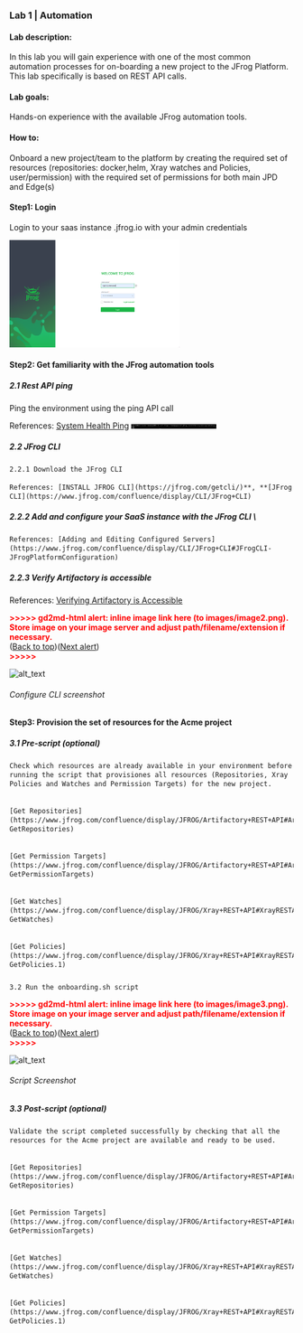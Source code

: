 ### Lab 1 | Automation


#### Lab description: 

In this lab you will gain experience with one of the most common automation processes for on-boarding a new project to the JFrog Platform. This lab specifically is based on REST API calls.


#### Lab goals:

Hands-on experience with the available JFrog automation tools.


#### How to:

Onboard a new project/team to the platform by creating the required set of resources (repositories: docker,helm, Xray watches and Policies, user/permission) with the required set of permissions for both main JPD and Edge(s)


#### Step1: Login

Login to your saas instance .jfrog.io with your admin credentials

<img src="../images/login.png" width="60%" height="60%" alt="alt_text" title="image_tooltip">


#### Step2: Get familiarity with the JFrog automation tools


##### 2.1 Rest API ping 

Ping the environment using the ping API call

References: [System Health Ping](https://www.jfrog.com/confluence/display/JFROG/Artifactory+REST+API#ArtifactoryRESTAPI-SystemHealthPing)
<img src="../images/system-ping.png" width="30%" height="30%" alt="alt_text" title="image_tooltip">

##### 2.2 JFrog CLI

	2.2.1 Download the JFrog CLI

	References: [INSTALL JFROG CLI](https://jfrog.com/getcli/)**, **[JFrog CLI](https://www.jfrog.com/confluence/display/CLI/JFrog+CLI)


##### 	2.2.2  Add and configure your SaaS instance with the JFrog CLI \
	References: [Adding and Editing Configured Servers](https://www.jfrog.com/confluence/display/CLI/JFrog+CLI#JFrogCLI-JFrogPlatformConfiguration)


##### 2.2.3 Verify Artifactory is accessible

References: [Verifying Artifactory is Accessible](https://www.jfrog.com/confluence/display/CLI/CLI+for+JFrog+Artifactory#CLIforJFrogArtifactory-VerifyingArtifactoryisAccessible)



<p id="gdcalert2" ><span style="color: red; font-weight: bold">>>>>>  gd2md-html alert: inline image link here (to images/image2.png). Store image on your image server and adjust path/filename/extension if necessary. </span><br>(<a href="#">Back to top</a>)(<a href="#gdcalert3">Next alert</a>)<br><span style="color: red; font-weight: bold">>>>>> </span></p>


![alt_text](images/image2.png "image_tooltip")



######  Configure CLI screenshot


#### Step3: Provision the set of resources for the Acme project


##### 3.1 Pre-script (optional)


    Check which resources are already available in your environment before running the script that provisiones all resources (Repositories, Xray Policies and Watches and Permission Targets) for the new project.


    [Get Repositories](https://www.jfrog.com/confluence/display/JFROG/Artifactory+REST+API#ArtifactoryRESTAPI-GetRepositories) 


    [Get Permission Targets](https://www.jfrog.com/confluence/display/JFROG/Artifactory+REST+API#ArtifactoryRESTAPI-GetPermissionTargets)


    [Get Watches](https://www.jfrog.com/confluence/display/JFROG/Xray+REST+API#XrayRESTAPI-GetWatches)


    [Get Policies](https://www.jfrog.com/confluence/display/JFROG/Xray+REST+API#XrayRESTAPI-GetPolicies.1)


##### 
    3.2 Run the onboarding.sh script



<p id="gdcalert3" ><span style="color: red; font-weight: bold">>>>>>  gd2md-html alert: inline image link here (to images/image3.png). Store image on your image server and adjust path/filename/extension if necessary. </span><br>(<a href="#">Back to top</a>)(<a href="#gdcalert4">Next alert</a>)<br><span style="color: red; font-weight: bold">>>>>> </span></p>


![alt_text](images/image3.png "image_tooltip")



###### Script Screenshot


##### 3.3 Post-script (optional)


    Validate the script completed successfully by checking that all the resources for the Acme project are available and ready to be used.


    [Get Repositories](https://www.jfrog.com/confluence/display/JFROG/Artifactory+REST+API#ArtifactoryRESTAPI-GetRepositories) 


    [Get Permission Targets](https://www.jfrog.com/confluence/display/JFROG/Artifactory+REST+API#ArtifactoryRESTAPI-GetPermissionTargets)


    [Get Watches](https://www.jfrog.com/confluence/display/JFROG/Xray+REST+API#XrayRESTAPI-GetWatches)


    [Get Policies](https://www.jfrog.com/confluence/display/JFROG/Xray+REST+API#XrayRESTAPI-GetPolicies.1)
